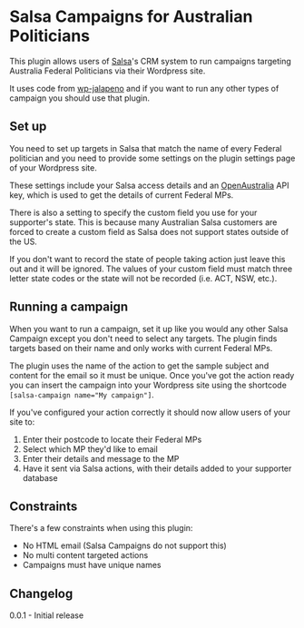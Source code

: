 Salsa Campaigns for Australian Politicians
==========================================

This plugin allows users of [Salsa]'s CRM system to run campaigns
targeting Australia Federal Politicians via their Wordpress site.

It uses code from [wp-jalapeno] and if you want to run any other types of
campaign you should use that plugin.

Set up
------

You need to set up targets in Salsa that match the name of every Federal
politician and you need to provide some settings on the plugin settings
page of your Wordpress site.

These settings include your Salsa access details and an [OpenAustralia]
API key, which is used to get the details of current Federal MPs.

There is also a setting to specify the custom field you use for your
supporter's state. This is because many Australian Salsa customers are
forced to create a custom field as Salsa does not support states outside
of the US.

If you don't want to record the state of people taking action just leave
this out and it will be ignored. The values of your custom field must
match three letter state codes or the state will not be recorded (i.e.
ACT, NSW, etc.).

Running a campaign
------------------

When you want to run a campaign, set it up like you would any other
Salsa Campaign except you don't need to select any targets. The plugin
finds targets based on their name and only works with current Federal
MPs.

The plugin uses the name of the action to get the sample subject and
content for the email so it must be unique. Once you've got the action
ready you can insert the campaign into your Wordpress site using the
shortcode `[salsa-campaign name="My campaign"]`.

If you've configured your action correctly it should now allow users of
your site to:

1. Enter their postcode to locate their Federal MPs
2. Select which MP they'd like to email
3. Enter their details and message to the MP
4. Have it sent via Salsa actions, with their details added to your
  supporter database

Constraints
-----------

There's a few constraints when using this plugin:

* No HTML email (Salsa Campaigns do not support this)
* No multi content targeted actions
* Campaigns must have unique names

Changelog
---------

0.0.1 - Initial release

  [salsa]: http://www.salsalabs.com/
  [openaustralia]: http://www.openaustralia.org/
  [wp-jalapeno]: http://www.wpjalapeno.com/
